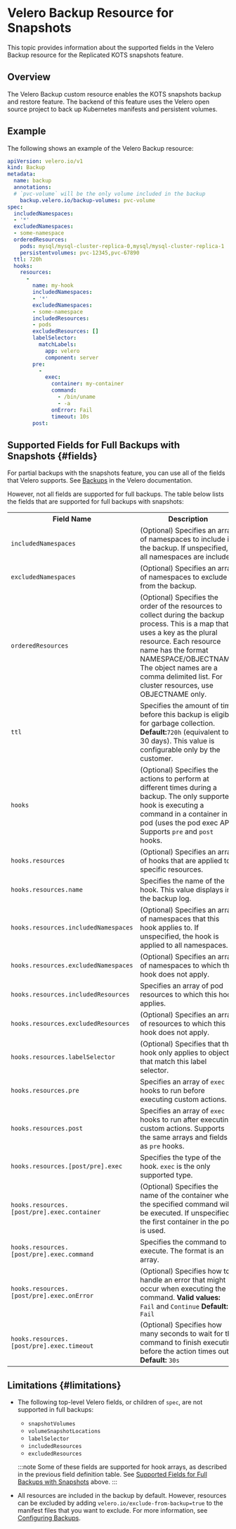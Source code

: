 # Velero Backup Resource for Snapshots

This topic provides information about the supported fields in the Velero Backup resource for the Replicated KOTS snapshots feature. 

## Overview

The Velero Backup custom resource enables the KOTS snapshots backup and restore feature. The backend of this feature uses the Velero open source project to back up Kubernetes manifests and persistent volumes.

## Example

The following shows an example of the Velero Backup resource:

```yaml
apiVersion: velero.io/v1
kind: Backup
metadata:
  name: backup
  annotations:
  # `pvc-volume` will be the only volume included in the backup
    backup.velero.io/backup-volumes: pvc-volume
spec: 
  includedNamespaces:
  - '*'
  excludedNamespaces:
  - some-namespace
  orderedResources:
    pods: mysql/mysql-cluster-replica-0,mysql/mysql-cluster-replica-1
    persistentvolumes: pvc-12345,pvc-67890
  ttl: 720h
  hooks:
    resources:
      -
        name: my-hook
        includedNamespaces:
        - '*'
        excludedNamespaces:
        - some-namespace
        includedResources:
        - pods
        excludedResources: []
        labelSelector:
          matchLabels:
            app: velero
            component: server
        pre:
          -
            exec:
              container: my-container
              command:
                - /bin/uname
                - -a
              onError: Fail
              timeout: 10s
        post:
```

## Supported Fields for Full Backups with Snapshots {#fields}

For partial backups with the snapshots feature, you can use all of the fields that Velero supports. See [Backups](https://velero.io/docs/v1.10/api-types/backup/) in the Velero documentation.

However, not all fields are supported for full backups. The table below lists the fields that are supported for full backups with snapshots: 

<table>
  <tr>
    <th width="50%">Field Name</th>
    <th width="50%">Description</th>
  </tr>
  <tr>
    <td><code>includedNamespaces</code></td>
    <td>(Optional) Specifies an array of namespaces to include in the backup. If unspecified, all namespaces are included.</td>
  </tr>
  <tr>
    <td><code>excludedNamespaces</code></td>
    <td>(Optional) Specifies an array of namespaces to exclude from the backup.</td>
  </tr>
  <tr>
    <td><code>orderedResources</code></td>
    <td>(Optional) Specifies the order of the resources to collect during the backup process. This is a map that uses a key as the plural resource. Each resource name has the format NAMESPACE/OBJECTNAME. The object names are a comma delimited list. For cluster resources, use OBJECTNAME only.</td>
  </tr>
  <tr>
    <td><code>ttl</code></td>
    <td> Specifies the amount of time before this backup is eligible for garbage collection. <b>Default:</b><code>720h</code> (equivalent to 30 days). This value is configurable only by the customer.</td>
  </tr>
  <tr>
    <td><code>hooks</code></td>
    <td>(Optional) Specifies the actions to perform at different times during a backup. The only supported hook is executing a command in a container in a pod (uses the pod exec API). Supports <code>pre</code> and <code>post</code> hooks.</td>
  </tr>
  <tr>
    <td><code>hooks.resources</code></td>
    <td>(Optional) Specifies an array of hooks that are applied to specific resources.</td>
  </tr>
  <tr>
    <td><code>hooks.resources.name</code></td>
    <td>Specifies the name of the hook. This value displays in the backup log.</td>
  </tr>
  <tr>
    <td><code>hooks.resources.includedNamespaces</code></td>
    <td>(Optional) Specifies an array of namespaces that this hook applies to. If unspecified, the hook is applied to all namespaces.</td>
  </tr>
  <tr>
    <td><code>hooks.resources.excludedNamespaces</code></td>
    <td>(Optional) Specifies an array of namespaces to which this hook does not apply.</td>
  </tr>
  <tr>
    <td><code>hooks.resources.includedResources</code></td>
    <td>Specifies an array of pod resources to which this hook applies.</td>
  </tr>
  <tr>
    <td><code>hooks.resources.excludedResources</code></td>
    <td>(Optional) Specifies an array of resources to which this hook does not apply.</td>
  </tr>
  <tr>
    <td><code>hooks.resources.labelSelector</code></td>
    <td>(Optional) Specifies that this hook only applies to objects that match this label selector.</td>
  </tr>
  <tr>
    <td><code>hooks.resources.pre</code></td>
    <td>Specifies an array of <code>exec</code> hooks to run before executing custom actions.</td>
  </tr>
  <tr>
    <td><code>hooks.resources.post</code></td>
    <td>Specifies an array of <code>exec</code> hooks to run after executing custom actions. Supports the same arrays and fields as <code>pre</code> hooks.</td>
  </tr>
  <tr>
    <td><code>hooks.resources.[post/pre].exec</code></td>
    <td>Specifies the type of the hook. <code>exec</code> is the only supported type.</td>
  </tr>
  <tr>
    <td><code>hooks.resources.[post/pre].exec.container</code></td>
    <td>(Optional) Specifies the name of the container where the specified command will be executed. If unspecified, the first container in the pod is used.</td>
  </tr>
  <tr>
    <td><code>hooks.resources.[post/pre].exec.command</code></td>
    <td>Specifies the command to execute. The format is an array.</td>
  </tr>
  <tr>
    <td><code>hooks.resources.[post/pre].exec.onError</code></td>
    <td>(Optional) Specifies how to handle an error that might occur when executing the command. <b>Valid values:</b> <code>Fail</code> and <code>Continue</code> <b>Default:</b> <code>Fail</code></td>
  </tr>
  <tr>
    <td><code>hooks.resources.[post/pre].exec.timeout</code></td>
    <td>(Optional) Specifies how many seconds to wait for the command to finish executing before the action times out. <b>Default:</b> <code>30s</code></td>
  </tr>
</table>

## Limitations {#limitations}

- The following top-level Velero fields, or children of `spec`, are not supported in full backups:

  - `snapshotVolumes`
  - `volumeSnapshotLocations`
  - `labelSelector`
  - `includedResources`
  - `excludedResources`

  :::note
  Some of these fields are supported for hook arrays, as described in the previous field definition table. See [Supported Fields for Full Backups with Snapshots](#fields) above.
  :::

- All resources are included in the backup by default. However, resources can be excluded by adding `velero.io/exclude-from-backup=true` to the manifest files that you want to exclude. For more information, see [Configuring Backups](/vendor/snapshots-configuring-backups).


